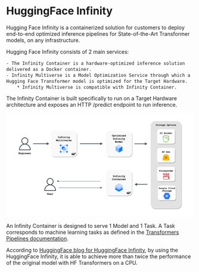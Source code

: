 # HuggingFace Infinity

Hugging Face Infinity is a containerized solution for customers to deploy end-to-end optimized inference pipelines for State-of-the-Art Transformer models, on any infrastructure.

Hugging Face Infinity consists of 2 main services:

    - The Infinity Container is a hardware-optimized inference solution delivered as a Docker container.
    - Infinity Multiverse is a Model Optimization Service through which a Hugging Face Transformer model is optimized for the Target Hardware.
        * Infinity Multiverse is compatible with Infinity Container.

The Infinity Container is built specifically to run on a Target Hardware architecture and exposes an HTTP /predict endpoint to run inference.

![Hugging Face Infinity](./imgs/hf_infinity.png)

An Infinity Container is designed to serve 1 Model and 1 Task. A Task corresponds to machine learning tasks as defined in the [Transformers Pipelines documentation](https://huggingface.co/docs/transformers/master/en/main_classes/pipelines).

According to [HuggingFace blog for HuggingFace Infinity](https://huggingface.co/blog/infinity-cpu-performance), by using the HuggingFace Infinity, it is able to achieve more than twice the performance of the original model with HF Transformers on a CPU.
